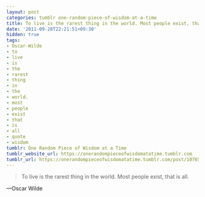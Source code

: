 ```yaml
---
layout: post
categories: tumblr one-random-piece-of-wisdom-at-a-time
title: To live is the rarest thing in the world. Most people exist, that is all.
date: '2011-09-28T22:21:51+09:30'
hidden: true
tags:
- Oscar-Wilde
- to
- live
- is
- the
- rarest
- thing
- in
- the
- world.
- most
- people
- exist
- that
- is
- all
- quote
- wisdom
tumblr: One Random Piece of Wisdom at a Time
tumblr_website_url: https://onerandompieceofwisdomatatime.tumblr.com
tumblr_url: https://onerandompieceofwisdomatatime.tumblr.com/post/10765261612/to-live-is-the-rarest-thing-in-the-world-most
---
```

> To live is the rarest thing in the world. Most people exist, that is all.

—Oscar Wilde
